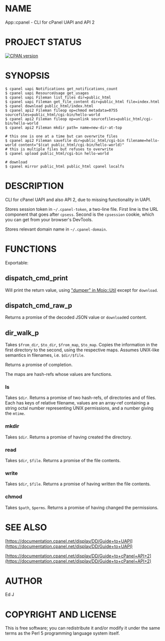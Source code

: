 # NAME

App::cpanel - CLI for cPanel UAPI and API 2

# PROJECT STATUS

[![CPAN version](https://badge.fury.io/pl/App-cpanel.svg)](https://metacpan.org/pod/App::cpanel)

# SYNOPSIS

    $ cpanel uapi Notifications get_notifications_count
    $ cpanel uapi ResourceUsage get_usages
    $ cpanel uapi Fileman list_files dir=public_html
    $ cpanel uapi Fileman get_file_content dir=public_html file=index.html
    $ cpanel download public_html/index.html
    $ cpanel api2 Fileman fileop op=chmod metadata=0755 sourcefiles=public_html/cgi-bin/hello-world
    $ cpanel api2 Fileman fileop op=unlink sourcefiles=public_html/cgi-bin/hello-world
    $ cpanel api2 Fileman mkdir path= name=new-dir-at-top

    # this one is one at a time but can overwrite files
    $ cpanel api2 Fileman savefile dir=public_html/cgi-bin filename=hello-world content="$(cat public_html/cgi-bin/hello-world)"
    # this is multiple files but refuses to overwrite
    $ cpanel upload public_html/cgi-bin hello-world

    # download
    $ cpanel mirror public_html public_html cpanel localfs

# DESCRIPTION

CLI for cPanel UAPI and also API 2, due to missing functionality in UAPI.

Stores session token in `~/.cpanel-token`, a two-line file. First line
is the URL component that goes after `cpsess`. Second is the `cpsession`
cookie, which you can get from your browser's DevTools.

Stores relevant domain name in `~/.cpanel-domain`.

# FUNCTIONS

Exportable:

## dispatch\_cmd\_print

Will print the return value, using ["dumper" in Mojo::Util](https://metacpan.org/pod/Mojo::Util#dumper) except for
`download`.

## dispatch\_cmd\_raw\_p

Returns a promise of the decoded JSON value or `download`ed content.

## dir\_walk\_p

Takes `$from_dir`, `$to_dir`, `$from_map`, `$to_map`. Copies the
information in the first directory to the second, using the respective
maps. Assumes UNIX-like semantics in filenames, i.e. `$dir/$file`.

Returns a promise of completion.

The maps are hash-refs whose values are functions.

### ls

Takes `$dir`. Returns a promise of two hash-refs, of directories and of
files. Each has keys of relative filename, values are an array-ref
containing a string octal number representing UNIX permissions, and a
number giving the `mtime`.

### mkdir

Takes `$dir`. Returns a promise of having created the directory.

### read

Takes `$dir`, `$file`. Returns a promise of the file contents.

### write

Takes `$dir`, `$file`. Returns a promise of having written the file
contents.

### chmod

Takes `$path`, `$perms`. Returns a promise of having changed the
permissions.

# SEE ALSO

[https://documentation.cpanel.net/display/DD/Guide+to+UAPI](https://documentation.cpanel.net/display/DD/Guide+to+UAPI)

[https://documentation.cpanel.net/display/DD/Guide+to+cPanel+API+2](https://documentation.cpanel.net/display/DD/Guide+to+cPanel+API+2)

# AUTHOR

Ed J

# COPYRIGHT AND LICENSE

This is free software; you can redistribute it and/or modify it under
the same terms as the Perl 5 programming language system itself.
